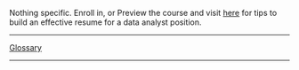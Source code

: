 Nothing specific. Enroll in, or Preview the course and visit [here](https://www.coursera.org/learn/process-data/home/week/5) for tips to build an effective resume for a data analyst position.

---

[Glossary](https://docs.google.com/document/d/1M5ECYjyOHafeVj-ryAE2rDXA8iYPSlxCyvPHPIlGdqk/template/preview)

---
